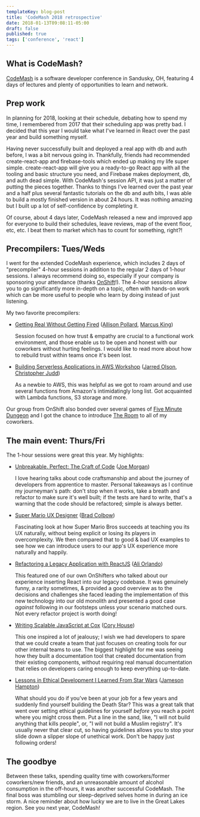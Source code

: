 ```yaml
---
templateKey: blog-post
title: 'CodeMash 2018 retrospective'
date: 2018-01-13T09:08:11-05:00
draft: false
published: true
tags: ['conference', 'react']
---
```


## What is CodeMash?

[CodeMash](https://www.codemash.org/) is a software developer conference in Sandusky, OH, featuring 4 days of lectures and plenty of opportunities to learn and network.

## Prep work

In planning for 2018, looking at their schedule, debating how to spend my time, I remembered from 2017 that their scheduling app was pretty bad. I decided that this year I would take what I've learned in React over the past year and build something myself.

Having never successfully built and deployed a real app with db and auth before, I was a bit nervous going in. Thankfully, friends had recommended create-react-app and firebase-tools which ended up making my life super simple. create-react-app will give you a ready-to-go React app with all the tooling and basic structure you need, and Firebase makes deployment, db, and auth dead simple. With CodeMash's session API, it was just a matter of putting the pieces together. Thanks to things I've learned over the past year and a half plus several fantastic tutorials on the db and auth bits, I was able to build a mostly finished version in about 24 hours. It was nothing amazing but I built up a lot of self-confidence by completing it.

Of course, about 4 days later, CodeMash released a new and improved app for everyone to build their schedules, leave reviews, map of the event floor, etc, etc. I beat them to market which has to count for something, right?!

## Precompilers: Tues/Weds

I went for the extended CodeMash experience, which includes 2 days of "precompiler" 4-hour sessions in addition to the regular 2 days of 1-hour sessions. I always recommend doing so, especially if your company is sponsoring your attendance (thanks [OnShift](https://www.onshift.com/about/careers)!). The 4-hour sessions allow you to go significantly more in-depth on a topic, often with hands-on work which can be more useful to people who learn by doing instead of just listening.

My two favorite precompilers:

- [Getting Real Without Getting Fired](https://www.codemash.org/sessions/?id=7354) ([Allison Pollard](https://twitter.com/allison_pollard), [Marcus King](https://twitter.com/marcusking2002))

  Session focused on how trust & empathy are crucial to a functional work environment, and those enable us to be open and honest with our coworkers without hurting feelings. I would like to read more about how to rebuild trust within teams once it's been lost.

- [Building Serverless Applications in AWS Workshop](https://www.codemash.org/sessions/?id=7021) ([Jarred Olson](https://twitter.com/JarredOlson), [Christopher Judd](https://twitter.com/javajudd))

  As a newbie to AWS, this was helpful as we got to roam around and use several functions from Amazon's intimidatingly long list. Got acquainted with Lambda functions, S3 storage and more.

Our group from OnShift also bonded over several games of [Five Minute Dungeon](https://boardgamegeek.com/boardgame/207830/5-minute-dungeon) and I got the chance to introduce [The Room](https://www.youtube.com/watch?v=yIDa8sIWeW0) to all of my coworkers.

## The main event: Thurs/Fri

The 1-hour sessions were great this year. My highlights:

- [Unbreakable. Perfect: The Craft of Code](https://www.codemash.org/sessions/?id=7223) ([Joe Morgan](https://twitter.com/joesmorgan))

  I love hearing talks about code craftsmanship and about the journey of developers from apprentice to master. Personal takeaways as I continue my journeyman's path: don't stop when it works, take a breath and refactor to make sure it's well built; if the tests are hard to write, that's a warning that the code should be refactored; simple is always better.

- [Super Mario UX Designer](https://www.codemash.org/sessions/?id=7561) ([Brad Colbow](https://twitter.com/bradcolbow))

  Fascinating look at how Super Mario Bros succeeds at teaching you its UX naturally, without being explicit or losing its players in overcomplexity. We then compared that to good & bad UX examples to see how we can introduce users to our app's UX experience more naturally and happily.

- [Refactoring a Legacy Application with ReactJS](https://www.codemash.org/sessions/?id=7294) ([Ali Orlando](https://twitter.com/fed_goose))

  This featured one of our own OnShifters who talked about our experience inserting React into our legacy codebase. It was genuinely funny, a rarity sometimes, & provided a good overview as to the decisions and challenges she faced leading the implementation of this new technology into our old monolith and presented a good case _against_ following in our footsteps unless your scenario matched ours. Not every refactor project is worth doing!

- [Writing Scalable JavaScript at Cox](https://www.codemash.org/sessions/?id=6895) ([Cory House](https://twitter.com/housecor))

  This one inspired a lot of jealousy; I wish we had developers to spare that we could create a team that just focuses on creating tools for our other internal teams to use. The biggest highlight for me was seeing how they built a documentation tool that created documentation from their existing components, without requiring real manual documentation that relies on developers caring enough to keep everything up-to-date.

- [Lessons in Ethical Development I Learned From Star Wars](https://www.codemash.org/sessions?id=7218) ([Jameson Hampton](https://twitter.com/jameybash))

  What should you do if you've been at your job for a few years and suddenly find yourself building the Death Star? This was a great talk that went over setting ethical guidelines for yourself _before_ you reach a point where you might cross them. Put a line in the sand, like, "I will not build anything that kills people", or, "I will not build a Muslim registry". It's usually never that clear cut, so having guidelines allows you to stop your slide down a slipper slope of unethical work. Don't be happy just following orders!

## The goodbye

Between these talks, spending quality time with coworkers/former coworkers/new friends, and an unreasonable amount of alcohol consumption in the off-hours, it was another successful CodeMash. The final boss was stumbling our sleep-deprived selves home in during an ice storm. A nice reminder about how lucky we are to live in the Great Lakes region. See you next year, CodeMash!
